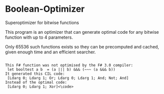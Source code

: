 # Boolean-Optimizer
Superoptimizer for bitwise functions

This program is an optimizer that can generate optimal code
for any bitwise function with up to 4 parameters.

Only 65536 such functions exists so they can be precomputed
and cached, given enough time and an efficient searcher.

<code>
This F# function was not optimised by the F# 3.0 compiler:
 let booltest a b  = (a ||| b) &&& (~~~ (a &&& b))
It generated this CIL code:
 [Ldarg 0; Ldarg 1; Or; Ldarg 0; Ldarg 1; And; Not; And]
Instead of the optimal code:
 [Ldarg 0; Ldarg 1; Xor]<\code>
